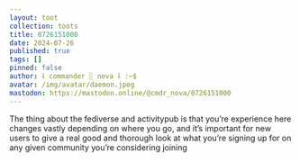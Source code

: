 ```yaml
---
layout: toot
collection: toots
title: 0726151000
date: 2024-07-26
published: true
tags: []
pinned: false
author: ⸸ commander ░ nova ⸸ :~$
avatar: /img/avatar/daemon.jpeg
mastodon: https://mastodon.online/@cmdr_nova/0726151000
---
```


The thing about the fediverse and activitypub is that you’re experience here changes vastly depending on where you go, and it’s important for new users to give a real good and thorough look at what you’re signing up for on any given community you’re considering joining
